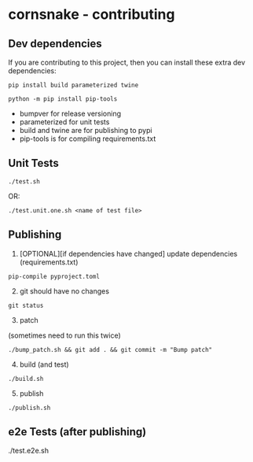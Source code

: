 # cornsnake - contributing

## Dev dependencies

If you are contributing to this project, then you can install these extra dev dependencies:

```
pip install build parameterized twine

python -m pip install pip-tools
```


- bumpver for release versioning
- parameterized for unit tests
- build and twine are for publishing to pypi
- pip-tools is for compiling requirements.txt

## Unit Tests

```
./test.sh  
```

OR:

```
./test.unit.one.sh <name of test file>
```

## Publishing

1. [OPTIONAL][if dependencies have changed] update dependencies (requirements.txt)

```
pip-compile pyproject.toml
```

2. git should have no changes

```
git status
```

3. patch

(sometimes need to run this twice)

```
./bump_patch.sh && git add . && git commit -m "Bump patch"
```

4. build (and test)

```
./build.sh
```

5. publish

```
./publish.sh
```

## e2e Tests (after publishing)

./test.e2e.sh
